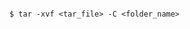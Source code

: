 <!-- layout:code post: database-backup_restore-backup -->

```

$ tar -xvf <tar_file> -C <folder_name>

```
